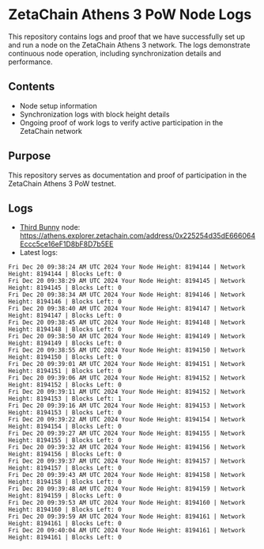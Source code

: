 # ZetaChain Athens 3 PoW Node Logs
This repository contains logs and proof that we have successfully set up and run a node on the ZetaChain Athens 3 network. The logs demonstrate continuous node operation, including synchronization details and performance.

## Contents
- Node setup information
- Synchronization logs with block height details
- Ongoing proof of work logs to verify active participation in the ZetaChain network

## Purpose
This repository serves as documentation and proof of participation in the ZetaChain Athens 3 PoW testnet.

## Logs

- [Third Bunny](https://thirdbunny.xyz/) node: https://athens.explorer.zetachain.com/address/0x225254d35dE666064Eccc5ce16eF1D8bF8D7b5EE
- Latest logs:
```
Fri Dec 20 09:38:24 AM UTC 2024 Your Node Height: 8194144 | Network Height: 8194144 | Blocks Left: 0
Fri Dec 20 09:38:29 AM UTC 2024 Your Node Height: 8194145 | Network Height: 8194145 | Blocks Left: 0
Fri Dec 20 09:38:34 AM UTC 2024 Your Node Height: 8194146 | Network Height: 8194146 | Blocks Left: 0
Fri Dec 20 09:38:40 AM UTC 2024 Your Node Height: 8194147 | Network Height: 8194147 | Blocks Left: 0
Fri Dec 20 09:38:45 AM UTC 2024 Your Node Height: 8194148 | Network Height: 8194148 | Blocks Left: 0
Fri Dec 20 09:38:50 AM UTC 2024 Your Node Height: 8194149 | Network Height: 8194149 | Blocks Left: 0
Fri Dec 20 09:38:55 AM UTC 2024 Your Node Height: 8194150 | Network Height: 8194150 | Blocks Left: 0
Fri Dec 20 09:39:01 AM UTC 2024 Your Node Height: 8194151 | Network Height: 8194151 | Blocks Left: 0
Fri Dec 20 09:39:06 AM UTC 2024 Your Node Height: 8194152 | Network Height: 8194152 | Blocks Left: 0
Fri Dec 20 09:39:11 AM UTC 2024 Your Node Height: 8194152 | Network Height: 8194153 | Blocks Left: 1
Fri Dec 20 09:39:16 AM UTC 2024 Your Node Height: 8194153 | Network Height: 8194153 | Blocks Left: 0
Fri Dec 20 09:39:22 AM UTC 2024 Your Node Height: 8194154 | Network Height: 8194154 | Blocks Left: 0
Fri Dec 20 09:39:27 AM UTC 2024 Your Node Height: 8194155 | Network Height: 8194155 | Blocks Left: 0
Fri Dec 20 09:39:32 AM UTC 2024 Your Node Height: 8194156 | Network Height: 8194156 | Blocks Left: 0
Fri Dec 20 09:39:37 AM UTC 2024 Your Node Height: 8194157 | Network Height: 8194157 | Blocks Left: 0
Fri Dec 20 09:39:43 AM UTC 2024 Your Node Height: 8194158 | Network Height: 8194158 | Blocks Left: 0
Fri Dec 20 09:39:48 AM UTC 2024 Your Node Height: 8194159 | Network Height: 8194159 | Blocks Left: 0
Fri Dec 20 09:39:53 AM UTC 2024 Your Node Height: 8194160 | Network Height: 8194160 | Blocks Left: 0
Fri Dec 20 09:39:59 AM UTC 2024 Your Node Height: 8194161 | Network Height: 8194161 | Blocks Left: 0
Fri Dec 20 09:40:04 AM UTC 2024 Your Node Height: 8194161 | Network Height: 8194161 | Blocks Left: 0
```

